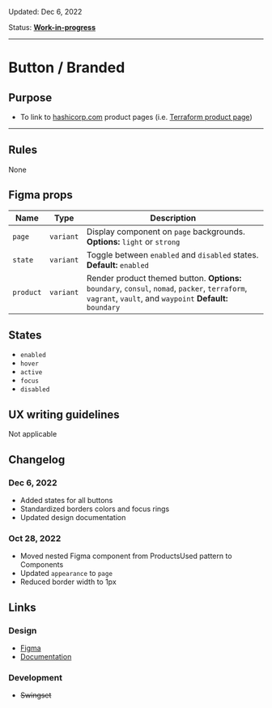 Updated: Dec 6, 2022

Status: **[Work-in-progress](https://hashicorp-wpl-documentation.vercel.app/guides/can-i-use#work-in-progress)**



---

# Button / Branded

## Purpose

* To link to [hashicorp.com](https://www.hashicorp.com) product pages (i.e. [Terraform product page](https://www.hashicorp.com/products/terraform))



---

## Rules

None

## Figma props

| Name | Type | Description |
|----|----|----|
| `page` | `variant` | Display component on `page` backgrounds. **Options:** `light` or `strong` |
| `state` | `variant` | Toggle between `enabled` and `disabled` states. **Default:** `enabled` |
| `product` | `variant` | Render product themed button. **Options:** `boundary`, `consul`, `nomad`, `packer`, `terraform`, `vagrant`, `vault`, and `waypoint` **Default:** `boundary` |

## States

* `enabled`
* `hover`
* `active`
* `focus`
* `disabled`

## UX writing guidelines

Not applicable

## Changelog

### Dec 6, 2022

* Added states for all buttons
* Standardized borders colors and focus rings
* Updated design documentation

### Oct 28, 2022

* Moved nested Figma component from ProductsUsed pattern to Components
* Updated `appearance` to `page`
* Reduced border width to 1px

## Links

### Design

* [Figma](https://www.figma.com/file/7cYgDM618stjYUHDqAfRec/Components?node-id=3920%3A11746)
* [Documentation](https://hashicorp-wpl-documentation.vercel.app/components/button/branded)

### Development

* ~~Swingset~~


